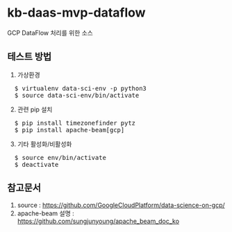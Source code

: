 # kb-daas-mvp-dataflow
GCP DataFlow 처리를 위한 소스

## 테스트 방법
1. 가상환경
<PRE>
  $ virtualenv data-sci-env -p python3
  $ source data-sci-env/bin/activate
</PRE>
2. 관련 pip 설치
<PRE>
  $ pip install timezonefinder pytz
  $ pip install apache-beam[gcp]
</PRE>
3. 기타 활성화/비활성화
<PRE>
  $ source env/bin/activate
  $ deactivate
</PRE>

## 참고문서
1. source : https://github.com/GoogleCloudPlatform/data-science-on-gcp/
2. apache-beam 설명 : https://github.com/sungjunyoung/apache_beam_doc_ko

